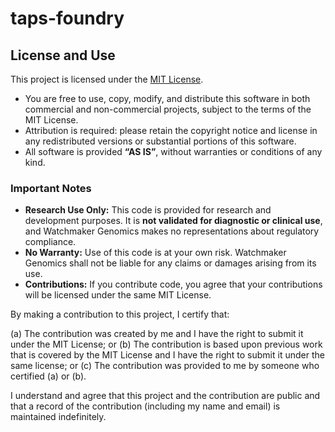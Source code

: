 # taps-foundry

## License and Use
This project is licensed under the [MIT License](./LICENSE).

- You are free to use, copy, modify, and distribute this software in both
  commercial and non-commercial projects, subject to the terms of the MIT License.
- Attribution is required: please retain the copyright notice and license
  in any redistributed versions or substantial portions of this software.
- All software is provided **“AS IS”**, without warranties or conditions of any kind.

### Important Notes
- **Research Use Only:** This code is provided for research and development purposes.
  It is **not validated for diagnostic or clinical use**, and Watchmaker Genomics
  makes no representations about regulatory compliance.
- **No Warranty:** Use of this code is at your own risk. Watchmaker Genomics shall
  not be liable for any claims or damages arising from its use.
- **Contributions:** If you contribute code, you agree that your contributions
  will be licensed under the same MIT License.

By making a contribution to this project, I certify that:

(a) The contribution was created by me and I have the right to submit it under the MIT License; or
(b) The contribution is based upon previous work that is covered by the MIT License and I have the right to submit it under the same license; or
(c) The contribution was provided to me by someone who certified (a) or (b).

I understand and agree that this project and the contribution are public and that a record of the contribution (including my name and email) is maintained indefinitely.
